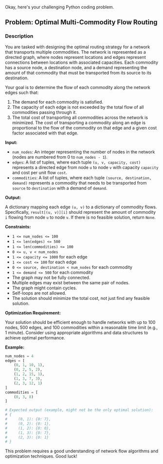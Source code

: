 Okay, here's your challenging Python coding problem.

## Problem: Optimal Multi-Commodity Flow Routing

### Description

You are tasked with designing the optimal routing strategy for a network that transports multiple commodities. The network is represented as a directed graph, where nodes represent locations and edges represent connections between locations with associated capacities. Each commodity has a source node, a destination node, and a demand representing the amount of that commodity that must be transported from its source to its destination.

Your goal is to determine the flow of each commodity along the network edges such that:

1.  The demand for each commodity is satisfied.
2.  The capacity of each edge is not exceeded by the total flow of all commodities passing through it.
3.  The total cost of transporting all commodities across the network is minimized. The cost of transporting a commodity along an edge is proportional to the flow of the commodity on that edge and a given cost factor associated with that edge.

**Input:**

*   `num_nodes`: An integer representing the number of nodes in the network (nodes are numbered from 0 to `num_nodes - 1`).
*   `edges`: A list of tuples, where each tuple `(u, v, capacity, cost)` represents a directed edge from node `u` to node `v` with capacity `capacity` and cost per unit flow `cost`.
*   `commodities`: A list of tuples, where each tuple `(source, destination, demand)` represents a commodity that needs to be transported from `source` to `destination` with a demand of `demand`.

**Output:**

A dictionary mapping each edge `(u, v)` to a dictionary of commodity flows. Specifically, `result[(u, v)][i]` should represent the amount of commodity `i` flowing from node `u` to node `v`. If there is no feasible solution, return `None`.

**Constraints:**

*   `1 <= num_nodes <= 100`
*   `1 <= len(edges) <= 500`
*   `1 <= len(commodities) <= 100`
*   `0 <= u, v < num_nodes`
*   `1 <= capacity <= 1000` for each edge
*   `1 <= cost <= 100` for each edge
*   `0 <= source, destination < num_nodes` for each commodity
*   `1 <= demand <= 500` for each commodity
*   The graph may not be fully connected.
*   Multiple edges may exist between the same pair of nodes.
*   The graph might contain cycles.
*   Self-loops are not allowed.
*   The solution should minimize the total cost, not just find any feasible solution.

**Optimization Requirement:**

Your solution should be efficient enough to handle networks with up to 100 nodes, 500 edges, and 100 commodities within a reasonable time limit (e.g., 1 minute). Consider using appropriate algorithms and data structures to achieve optimal performance.

**Example:**

```python
num_nodes = 4
edges = [
    (0, 1, 10, 1),
    (0, 2, 5, 2),
    (1, 2, 15, 1),
    (1, 3, 7, 3),
    (2, 3, 12, 1)
]
commodities = [
    (0, 3, 8)
]

# Expected output (example, might not be the only optimal solution):
# {
#     (0, 1): {0: 7},
#     (0, 2): {0: 1},
#     (1, 2): {0: 0},
#     (1, 3): {0: 7},
#     (2, 3): {0: 1}
# }
```

This problem requires a good understanding of network flow algorithms and optimization techniques. Good luck!
